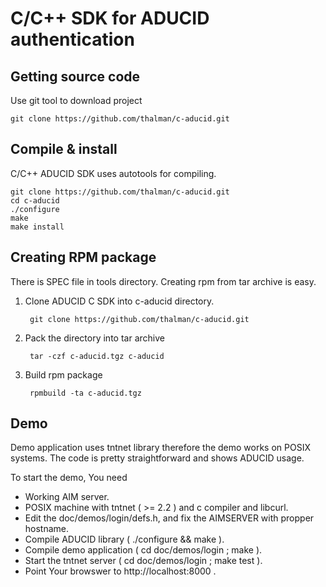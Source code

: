 C/C++ SDK for ADUCID authentication
===================================

Getting source code
-------------------
Use git tool to download project

    git clone https://github.com/thalman/c-aducid.git

Compile & install
-----------------

C/C++ ADUCID SDK uses autotools for compiling.

    git clone https://github.com/thalman/c-aducid.git
    cd c-aducid
    ./configure
    make
    make install

Creating RPM package
--------------------

There is SPEC file in tools directory. Creating rpm from tar archive is easy.

1. Clone ADUCID C SDK into c-aducid directory.

        git clone https://github.com/thalman/c-aducid.git

2. Pack the directory into tar archive

        tar -czf c-aducid.tgz c-aducid

3. Build rpm package

        rpmbuild -ta c-aducid.tgz

Demo
----
Demo application uses tntnet library therefore the demo works on POSIX systems.
The code is pretty straightforward and shows ADUCID usage.

To start the demo, You need

* Working AIM server.
* POSIX machine with tntnet ( >= 2.2 ) and c compiler and libcurl.
* Edit the doc/demos/login/defs.h, and fix the AIMSERVER  with propper hostname.
* Compile ADUCID library ( ./configure && make ).
* Compile demo application ( cd doc/demos/login ; make ).
* Start the tntnet server ( cd doc/demos/login ; make test ).
* Point Your browswer to http://localhost:8000 .
